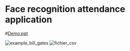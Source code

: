 # Face recognition attendance application 
#[Demo:ppt](https://github.com/GithubSafa/final_year_project/blob/main/Presentation_PFA.pptx)

![example_bill_gates](https://user-images.githubusercontent.com/108547422/194976961-6b169e39-79a8-415e-9c43-88d7fda055f7.png)
![fichier_csv](https://user-images.githubusercontent.com/108547422/194977285-bd12263a-512f-48d9-8d6b-641306e660ef.png)
